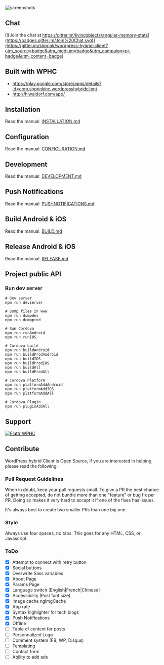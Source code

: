 ![screenshots](http://julienrenaux.fr/wp-content/uploads/2015/07/devices.jpg)

## Chat

[![Join the chat at https://gitter.im/livingobjects/angular-memory-stats](https://badges.gitter.im/Join%20Chat.svg)](https://gitter.im/shprink/wordpress-hybrid-client?utm_source=badge&utm_medium=badge&utm_campaign=pr-badge&utm_content=badge)

## Built with WPHC

* https://play.google.com/store/apps/details?id=com.shprinkinc.wordpresshybridclient
* http://hiwaldorf.com/app/

## Installation

Read the manual: [INSTALLATION.md](INSTALLATION.md)

## Configuration

Read the manual: [CONFIGURATION.md](CONFIGURATION.md)

## Development

Read the manual: [DEVELOPMENT.md](DEVELOPMENT.md)

## Push Notifications

Read the manual: [PUSHNOTIFICATIONS.md](PUSHNOTIFICATIONS.md)

## Build Android & iOS

Read the manual: [BUILD.md](BUILD.md)

## Release Android & iOS

Read the manual: [RELEASE.md](RELEASE.md)

## Project public API

### Run dev server

```
# Dev server
npm run devserver

# Dump files in www
npm run dumpdev
npm run dumpprod

# Run Cordova
npm run runAndroid
npm run runIOS

# Cordova build
npm run buildAndroid
npm run buildProdAndroid
npm run buildIOS
npm run buildProdIOS
npm run buildAll
npm run buildProdAll

# Cordova Platform
npm run platformAddAndroid
npm run platformAddIOS
npm run platformAddAll

# Cordova Plugin
npm run pluginAddAll
```

## Support

[![Flattr WPHC](http://api.flattr.com/button/flattr-badge-large.png)](https://flattr.com/submit/auto?user_id=shprink&url=https%3A%2F%2Fgithub.com%2Fshprink%2Fwordpress-hybrid-client)

## Contribute

WordPress hybrid Client is Open Source, If you are interested in helping, please read the following:

### Pull Request Guidelines

When in doubt, keep your pull requests small. To give a PR the best chance of getting accepted, do not bundle more than one "feature" or bug fix per PR. Doing so makes it very hard to accept it if one of the fixes has issues.

It's always best to create two smaller PRs than one big one.

### Style

Always use four spaces, no tabs. This goes for any HTML, CSS, or Javascript.

### ToDo

- [X] Attempt to connect with retry button
- [X] Social buttons
- [X] Overwrite Sass variables
- [X] About Page
- [X] Params Page
- [X] Language switch [English|French|Chinese]
- [X] Accessibility (Post font size)
- [X] Image cache ngImgCache
- [X] App rate
- [X] Syntax highlighter for tech blogs
- [X] Push Notifications
- [X] Offline
- [ ] Table of content for posts
- [ ] Personnalized Logo
- [ ] Comment system (FB, WP, Disqus)
- [ ] Templating
- [ ] Contact form
- [ ] Ability to add ads
